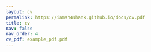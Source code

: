 ```yaml
---
layout: cv
permalink: https://iamsh4shank.github.io/docs/cv.pdf
title: cv
nav: false
nav_order: 4
cv_pdf: example_pdf.pdf
---
```


